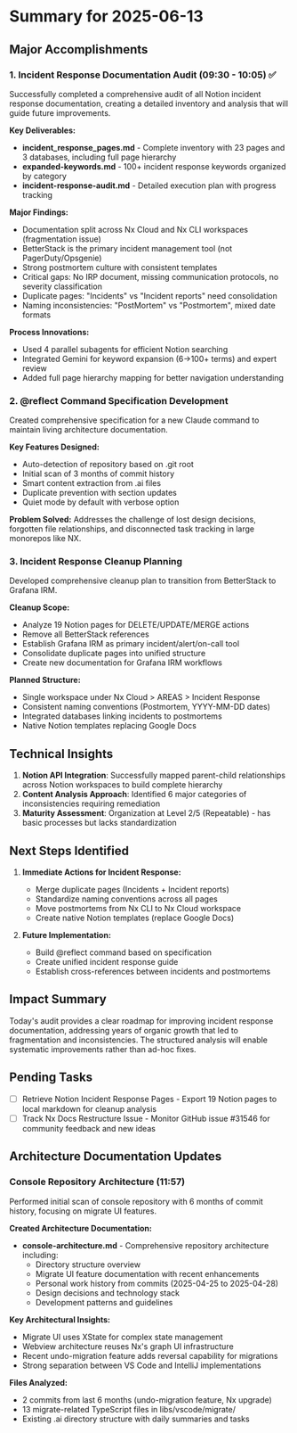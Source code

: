 # Summary for 2025-06-13

## Major Accomplishments

### 1. Incident Response Documentation Audit (09:30 - 10:05) ✅
Successfully completed a comprehensive audit of all Notion incident response documentation, creating a detailed inventory and analysis that will guide future improvements.

**Key Deliverables:**
- **incident_response_pages.md** - Complete inventory with 23 pages and 3 databases, including full page hierarchy
- **expanded-keywords.md** - 100+ incident response keywords organized by category
- **incident-response-audit.md** - Detailed execution plan with progress tracking

**Major Findings:**
- Documentation split across Nx Cloud and Nx CLI workspaces (fragmentation issue)
- BetterStack is the primary incident management tool (not PagerDuty/Opsgenie)
- Strong postmortem culture with consistent templates
- Critical gaps: No IRP document, missing communication protocols, no severity classification
- Duplicate pages: "Incidents" vs "Incident reports" need consolidation
- Naming inconsistencies: "PostMortem" vs "Postmortem", mixed date formats

**Process Innovations:**
- Used 4 parallel subagents for efficient Notion searching
- Integrated Gemini for keyword expansion (6→100+ terms) and expert review
- Added full page hierarchy mapping for better navigation understanding

### 2. @reflect Command Specification Development
Created comprehensive specification for a new Claude command to maintain living architecture documentation.

**Key Features Designed:**
- Auto-detection of repository based on .git root
- Initial scan of 3 months of commit history
- Smart content extraction from .ai files
- Duplicate prevention with section updates
- Quiet mode by default with verbose option

**Problem Solved:**
Addresses the challenge of lost design decisions, forgotten file relationships, and disconnected task tracking in large monorepos like NX.

### 3. Incident Response Cleanup Planning
Developed comprehensive cleanup plan to transition from BetterStack to Grafana IRM.

**Cleanup Scope:**
- Analyze 19 Notion pages for DELETE/UPDATE/MERGE actions
- Remove all BetterStack references
- Establish Grafana IRM as primary incident/alert/on-call tool
- Consolidate duplicate pages into unified structure
- Create new documentation for Grafana IRM workflows

**Planned Structure:**
- Single workspace under Nx Cloud > AREAS > Incident Response
- Consistent naming conventions (Postmortem, YYYY-MM-DD dates)
- Integrated databases linking incidents to postmortems
- Native Notion templates replacing Google Docs

## Technical Insights

1. **Notion API Integration**: Successfully mapped parent-child relationships across Notion workspaces to build complete hierarchy
2. **Content Analysis Approach**: Identified 6 major categories of inconsistencies requiring remediation
3. **Maturity Assessment**: Organization at Level 2/5 (Repeatable) - has basic processes but lacks standardization

## Next Steps Identified

1. **Immediate Actions for Incident Response:**
   - Merge duplicate pages (Incidents + Incident reports)
   - Standardize naming conventions across all pages
   - Move postmortems from Nx CLI to Nx Cloud workspace
   - Create native Notion templates (replace Google Docs)

2. **Future Implementation:**
   - Build @reflect command based on specification
   - Create unified incident response guide
   - Establish cross-references between incidents and postmortems

## Impact Summary

Today's audit provides a clear roadmap for improving incident response documentation, addressing years of organic growth that led to fragmentation and inconsistencies. The structured analysis will enable systematic improvements rather than ad-hoc fixes.

## Pending Tasks

- [ ] Retrieve Notion Incident Response Pages - Export 19 Notion pages to local markdown for cleanup analysis
- [ ] Track Nx Docs Restructure Issue - Monitor GitHub issue #31546 for community feedback and new ideas

## Architecture Documentation Updates

### Console Repository Architecture (11:57)
Performed initial scan of console repository with 6 months of commit history, focusing on migrate UI features.

**Created Architecture Documentation:**
- **console-architecture.md** - Comprehensive repository architecture including:
  - Directory structure overview
  - Migrate UI feature documentation with recent enhancements
  - Personal work history from commits (2025-04-25 to 2025-04-28)
  - Design decisions and technology stack
  - Development patterns and guidelines

**Key Architectural Insights:**
- Migrate UI uses XState for complex state management
- Webview architecture reuses Nx's graph UI infrastructure
- Recent undo-migration feature adds reversal capability for migrations
- Strong separation between VS Code and IntelliJ implementations

**Files Analyzed:**
- 2 commits from last 6 months (undo-migration feature, Nx upgrade)
- 13 migrate-related TypeScript files in libs/vscode/migrate/
- Existing .ai directory structure with daily summaries and tasks